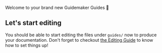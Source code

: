 Welcome to your brand new Guidemaker Guides 🎉

## Let's start editing

You should be able to start editing the files under `guides/` now to produce your documentation. Don't forget to checkout [the Editing Guide](./getting-started/editing/) to know how to set things up!
